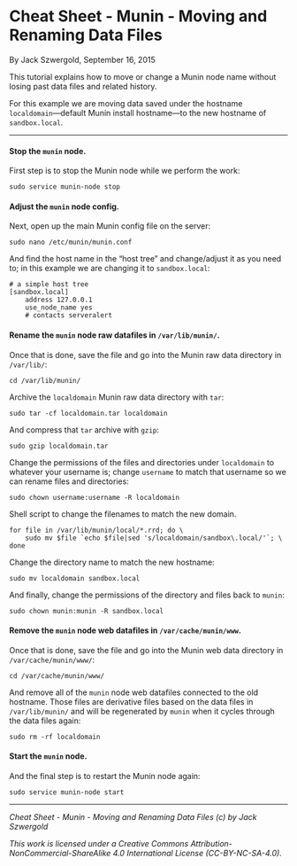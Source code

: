 # Cheat Sheet - Munin - Moving and Renaming Data Files

By Jack Szwergold, September 16, 2015

This tutorial explains how to move or change a Munin node name without losing past data files and related history.

For this example we are moving data saved under the hostname `localdomain`—default Munin install hostname—to the new hostname of `sandbox.local`.

***

#### Stop the `munin` node.

First step is to stop the Munin node while we perform the work:

    sudo service munin-node stop

#### Adjust the `munin` node config.

Next, open up the main Munin config file on the server:

	sudo nano /etc/munin/munin.conf

And find the host name in the “host tree” and change/adjust it as you need to; in this example we are changing it to `sandbox.local`:

	# a simple host tree
	[sandbox.local]
	    address 127.0.0.1
	    use_node_name yes
	    # contacts serveralert

#### Rename the `munin` node raw datafiles in `/var/lib/munin/`.

Once that is done, save the file and go into the Munin raw data directory in `/var/lib/`:

    cd /var/lib/munin/

Archive the `localdomain` Munin raw data directory with `tar`:

    sudo tar -cf localdomain.tar localdomain

And compress that `tar` archive with `gzip`:

    sudo gzip localdomain.tar

Change the permissions of the files and directories under `localdomain` to whatever your username is; change `username` to match that username so we can rename files and directories:

    sudo chown username:username -R localdomain

Shell script to change the filenames to match the new domain.

	for file in /var/lib/munin/local/*.rrd; do \
		sudo mv $file `echo $file|sed 's/localdomain/sandbox\.local/'`; \
	done

Change the directory name to match the new hostname:

    sudo mv localdomain sandbox.local

And finally, change the permissions of the directory and files back to `munin`:

    sudo chown munin:munin -R sandbox.local

#### Remove the `munin` node web datafiles in `/var/cache/munin/www`.

Once that is done, save the file and go into the Munin web data directory in `/var/cache/munin/www/`:

    cd /var/cache/munin/www/

And remove all of the `munin` node web datafiles connected to the old hostname. Those files are derivative files based on the data files in `/var/lib/munin/` and will be regenerated by `munin` when it cycles through the data files again:

    sudo rm -rf localdomain

#### Start the `munin` node.

And the final step is to restart the Munin node again:

    sudo service munin-node start

***

*Cheat Sheet - Munin - Moving and Renaming Data Files (c) by Jack Szwergold*

*This work is licensed under a Creative Commons Attribution-NonCommercial-ShareAlike 4.0 International License (CC-BY-NC-SA-4.0).*